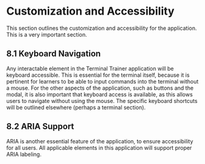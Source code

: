 # Customization and Accessibility

This section outlines the customization and accessibility for the application. This is a very important section.

## 8.1 Keyboard Navigation

Any interactable element in the Terminal Trainer application will be keyboard accessible. This is essential for the terminal itself, because it is pertinent for learners to be able to input commands into the terminal without a mouse. For the other aspects of the application, such as buttons and the modal, it is also important that keyboard access is available, as this allows users to navigate without using the mouse. The specific keyboard shortcuts will be outlined elsewhere (perhaps a terminal section).

## 8.2 ARIA Support

ARIA is another essential feature of the application, to ensure accessibility for all users. All applicable elements in this application will support proper ARIA labeling.
